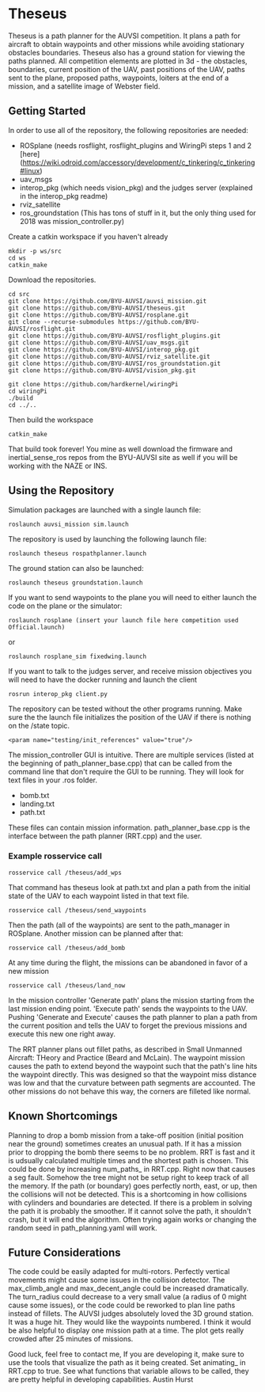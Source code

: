 # Theseus
Theseus is a path planner for the AUVSI competition. It plans a path for aircraft to obtain waypoints and other missions while avoiding stationary obstacles boundaries. Theseus also has a ground station for viewing the paths planned. All competition elements are plotted in 3d - the obstacles, boundaries, current position of the UAV, past positions of the UAV, paths sent to the plane, proposed paths, waypoints, loiters at the end of a mission, and a satellite image of Webster field.

## Getting Started
In order to use all of the repository, the following repositories are needed:
* ROSplane (needs rosflight, rosflight_plugins and WiringPi steps 1 and 2 [here] (https://wiki.odroid.com/accessory/development/c_tinkering/c_tinkering#linux)
* uav_msgs
* interop_pkg (which needs vision_pkg) and the judges server (explained in the interop_pkg readme)
* rviz_satellite
* ros_groundstation (This has tons of stuff in it, but the only thing used for 2018 was mission_controller.py)

Create a catkin workspace if you haven't already
```
mkdir -p ws/src
cd ws
catkin_make
```

Download the repositories.
```
cd src
git clone https://github.com/BYU-AUVSI/auvsi_mission.git
git clone https://github.com/BYU-AUVSI/theseus.git
git clone https://github.com/BYU-AUVSI/rosplane.git
git clone --recurse-submodules https://github.com/BYU-AUVSI/rosflight.git
git clone https://github.com/BYU-AUVSI/rosflight_plugins.git
git clone https://github.com/BYU-AUVSI/uav_msgs.git
git clone https://github.com/BYU-AUVSI/interop_pkg.git
git clone https://github.com/BYU-AUVSI/rviz_satellite.git
git clone https://github.com/BYU-AUVSI/ros_groundstation.git
git clone https://github.com/BYU-AUVSI/vision_pkg.git

git clone https://github.com/hardkernel/wiringPi
cd wiringPi
./build
cd ../..
```
Then build the workspace
```
catkin_make
```
That build took forever! You mine as well download the firmware and inertial_sense_ros repos from the BYU-AUVSI site as well if you will be working with the NAZE or INS.

## Using the Repository
Simulation packages are launched with a single launch file:
```
roslaunch auvsi_mission sim.launch 
```
The repository is used by launching the following launch file:
```
roslaunch theseus rospathplanner.launch
```
The ground station can also be launched:
```
roslaunch theseus groundstation.launch
```

If you want to send waypoints to the plane you will need to either launch the code on the plane or the simulator:
```
roslaunch rosplane (insert your launch file here competition used Official.launch)
```
or
```
roslaunch rosplane_sim fixedwing.launch
```

If you want to talk to the judges server, and receive mission objectives you will need to have the docker running and launch the client
```
rosrun interop_pkg client.py
```

The repository can be tested without the other programs running.
Make sure the the launch file initializes the position of the UAV if there is nothing on the /state topic.
```
<param name="testing/init_references" value="true"/>
```

The mission_controller GUI is intuitive. There are multiple services (listed at the beginning of path_planner_base.cpp) that can be called from the command line that don't require the GUI to be running. They will look for text files in your .ros folder.
* bomb.txt
* landing.txt
* path.txt

These files can contain mission information. path_planner_base.cpp is the interface between the path planner (RRT.cpp) and the user.
### Example rosservice call
```
rosservice call /theseus/add_wps
```
That command has theseus look at path.txt and plan a path from the initial state of the UAV to each waypoint listed in that text file.
```
rosservice call /theseus/send_waypoints
```
Then the path (all of the waypoints) are sent to the path_manager in ROSplane.
Another mission can be planned after that:
```
rosservice call /theseus/add_bomb
```
At any time during the flight, the missions can be abandoned in favor of a new mission
```
rosservice call /theseus/land_now
```
In the mission controller 'Generate path' plans the mission starting from the last mission ending point. 'Execute path' sends the waypoints to the UAV. Pushing 'Generate and Execute' causes the path planner to plan a path from the current position and tells the UAV to forget the previous missions and execute this new one right away.

The RRT planner plans out fillet paths, as described in Small Unmanned Aircraft: THeory and Practice (Beard and McLain).
The waypoint mission causes the path to extend beyond the waypoint such that the path's line hits the waypoint directly.
This was designed so that the waypoint miss distance was low and that the curvature between path segments are accounted.
The other missions do not behave this way, the corners are filleted like normal.


## Known Shortcomings
Planning to drop a bomb mission from a take-off position (initial position near the ground) sometimes creates an unusual path. If it has a mission prior to dropping the bomb there seems to be no problem.
RRT is fast and it is udsually calculated multiple times and the shortest path is chosen. This could be done by increasing num_paths_ in RRT.cpp. Right now that causes a seg fault. Somehow the tree might not be setup right to keep track of all the memory.
If the path (or boundary) goes perfectly north, east, or up, then the collisions will not be detected. This is a shortcoming in how collisions with cylinders and boundaries are detected.
If there is a problem in solving the path it is probably the smoother. If it cannot solve the path, it shouldn't crash, but it will end the algorithm. Often trying again works or changing the random seed in path_planning.yaml will work.


## Future Considerations
The code could be easily adapted for multi-rotors. Perfectly vertical movements might cause some issues in the collision detector. The max_climb_angle and max_decent_angle could be increased dramatically. The turn_radius could decrease to a very small value (a radius of 0 might cause some issues), or the code could be reworked to plan line paths instead of fillets.
The AUVSI judges absolutely loved the 3D ground station. It was a huge hit. They would like the waypoints numbered. I think it would be also helpful to display one mission path at a time. The plot gets really crowded after 25 minutes of missions.


Good luck, feel free to contact me, If you are developing it, make sure to use the tools that visualize the path as it being created. Set animating_ in RRT.cpp to true. See what functions that variable allows to be called, they are pretty helpful in developing capabilities.
Austin Hurst
